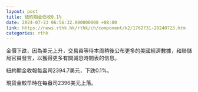 ```yaml
---
layout: post
title: 紐約期金低收0.1%
date: 2024-07-23 06:56:32.000000000 +08:00
link: https://news.rthk.hk/rthk/ch/component/k2/1762731-20240723.htm
categories: rthk
---
```


金價下跌，因為美元上升，交易員等待本周稍後公布更多的美國經濟數據，和聯儲局官員發言，以獲得更多有關減息時間表的信息。

紐約期金收報每盎司2394.7美元，下跌0.1%。

現貨金較早時在每盎司2396美元上落。
